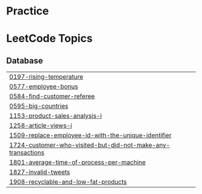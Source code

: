 # Practice
<!---LeetCode Topics Start-->
# LeetCode Topics
## Database
|  |
| ------- |
| [0197-rising-temperature](https://github.com/DishaPy/Practice/tree/master/0197-rising-temperature) |
| [0577-employee-bonus](https://github.com/DishaPy/Practice/tree/master/0577-employee-bonus) |
| [0584-find-customer-referee](https://github.com/DishaPy/Practice/tree/master/0584-find-customer-referee) |
| [0595-big-countries](https://github.com/DishaPy/Practice/tree/master/0595-big-countries) |
| [1153-product-sales-analysis-i](https://github.com/DishaPy/Practice/tree/master/1153-product-sales-analysis-i) |
| [1258-article-views-i](https://github.com/DishaPy/Practice/tree/master/1258-article-views-i) |
| [1509-replace-employee-id-with-the-unique-identifier](https://github.com/DishaPy/Practice/tree/master/1509-replace-employee-id-with-the-unique-identifier) |
| [1724-customer-who-visited-but-did-not-make-any-transactions](https://github.com/DishaPy/Practice/tree/master/1724-customer-who-visited-but-did-not-make-any-transactions) |
| [1801-average-time-of-process-per-machine](https://github.com/DishaPy/Practice/tree/master/1801-average-time-of-process-per-machine) |
| [1827-invalid-tweets](https://github.com/DishaPy/Practice/tree/master/1827-invalid-tweets) |
| [1908-recyclable-and-low-fat-products](https://github.com/DishaPy/Practice/tree/master/1908-recyclable-and-low-fat-products) |
<!---LeetCode Topics End-->